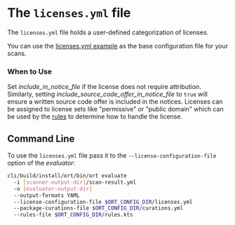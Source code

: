 # The `licenses.yml` file

The `licenses.yml` file holds a user-defined categorization of licenses.

You can use the [licenses.yml example](../examples/licenses.yml) as the base configuration file for your scans.

### When to Use

Set *include\_in_notice_file* if the license does not require attribution. Similarly, setting
*include_source_code_offer_in_notice_file* to `true` will ensure a written source code offer is included in the notices.
Licenses can be assigned to license sets like "permissive" or "public domain" which can be used by the
[rules](file-rules-kts.md) to determine how to handle the license.

## Command Line

To use the `licenses.yml` file pass it to the `--license-configuration-file` option of the _evaluator_:

```bash
cli/build/install/ort/bin/ort evaluate
  -i [scanner-output-dir]/scan-result.yml
  -o [evaluator-output-dir]
  --output-formats YAML
  --license-configuration-file $ORT_CONFIG_DIR/licenses.yml
  --package-curations-file $ORT_CONFIG_DIR/curations.yml
  --rules-file $ORT_CONFIG_DIR/rules.kts
```
